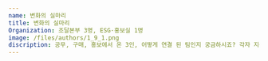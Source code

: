 ```yaml
---
name: 변화의 실마리
title: 변화의 실마리
Organization: 조달본부 3명, ESG·홍보실 1명
image: /files/authors/1_9_1.png
discription: 공무, 구매, 홍보에서 온 3인, 어떻게 연결 된 팀인지 궁금하시죠? 각자 지원해 모인, 저희도 해커톤을 통해 처음 알게 된 팀입니다! 시작은 어색한 아이디어 회의였지만 여러 난관을 함께 헤쳐나간 뒤 마지막에는 원래부터 알았던 팀원들 마냥, 아니 오히려 더 척척 호흡이 잘 맞는 최강의 팀이 되었습니다! 전 세계적으로 ESG 경영이 화두로 던져지고 있고, 앞으로는 ESG를 핵심 경영 원칙으로 받아들이고 실현해 나가는 기업만이 살아남을 수 있다는 살벌한 이야기도 종종 들리곤 합니다. 이에, 우리의 ESG가 단순 사회 공헌이 아니라 핵심사업과 연계해서 어떻게 수익률과 사회적 가치를 함께 높이며 성장해 나갈 수 있을지 많은 고민과 실천이 필요할 것 같으며 그 과정에 효율적이고 시각적인 Insight를 불어 넣어주기 위하여 이번 해커톤 활동이 그 첫 걸음이 되지 않았나 싶습니다. 각자의 업무 분야에서 이 작지만 무한한 가치가 있는 씨앗을 널리 퍼트려, 사회 변화를 Leading 하는 Smart Work Company를 우리가 만들어 나갈 수 있기를 희망합니다.
---
```

